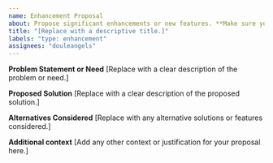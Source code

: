 ```yaml
---
name: Enhancement Proposal
about: Propose significant enhancements or new features. **Make sure you read the [FAQ's](https://github.com/doubleangels/NextDNSManager/blob/main/FAQ.md) first or your issue may be closed.**
title: "[Replace with a descriptive title.]"
labels: "type: enhancement"
assignees: "douleangels"
---
```


**Problem Statement or Need**
[Replace with a clear description of the problem or need.]

**Proposed Solution**
[Replace with a clear description of the proposed solution.]

**Alternatives Considered**
[Replace with any alternative solutions or features considered.]

**Additional context**
[Add any other context or justification for your proposal here.]
